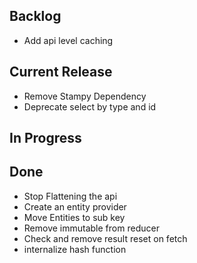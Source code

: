 ## Backlog

- Add api level caching

## Current Release

- Remove Stampy Dependency
- Deprecate select by type and id

## In Progress


## Done

- Stop Flattening the api
- Create an entity provider
- Move Entities to sub key
- Remove immutable from reducer
- Check and remove result reset on fetch
- internalize hash function
